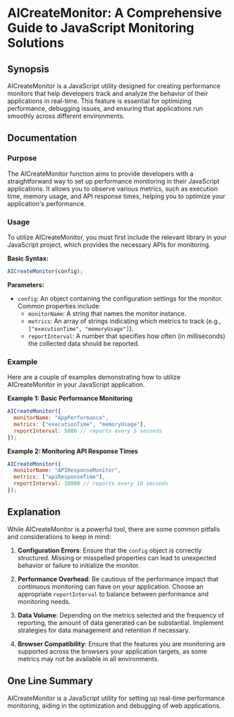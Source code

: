 <!--
Meta Description: # AICreateMonitor: A Comprehensive Guide to JavaScript Monitoring Solutions ## Synopsis AICreateMonitor is a JavaScript utility designed for creating ...
Meta Keywords: aicreatemonitor, javascript, monitoring, performance, metrics
-->

# AICreateMonitor: A Comprehensive Guide to JavaScript Monitoring Solutions

## Synopsis
AICreateMonitor is a JavaScript utility designed for creating performance monitors that help developers track and analyze the behavior of their applications in real-time. This feature is essential for optimizing performance, debugging issues, and ensuring that applications run smoothly across different environments.

## Documentation

### Purpose
The AICreateMonitor function aims to provide developers with a straightforward way to set up performance monitoring in their JavaScript applications. It allows you to observe various metrics, such as execution time, memory usage, and API response times, helping you to optimize your application's performance.

### Usage
To utilize AICreateMonitor, you must first include the relevant library in your JavaScript project, which provides the necessary APIs for monitoring.

**Basic Syntax:**
```javascript
AICreateMonitor(config);
```

**Parameters:**
- `config`: An object containing the configuration settings for the monitor. Common properties include:
  - `monitorName`: A string that names the monitor instance.
  - `metrics`: An array of strings indicating which metrics to track (e.g., `["executionTime", "memoryUsage"]`).
  - `reportInterval`: A number that specifies how often (in milliseconds) the collected data should be reported.

### Example
Here are a couple of examples demonstrating how to utilize AICreateMonitor in your JavaScript application.

**Example 1: Basic Performance Monitoring**
```javascript
AICreateMonitor({
  monitorName: "AppPerformance",
  metrics: ["executionTime", "memoryUsage"],
  reportInterval: 5000 // reports every 5 seconds
});
```

**Example 2: Monitoring API Response Times**
```javascript
AICreateMonitor({
  monitorName: "APIResponseMonitor",
  metrics: ["apiResponseTime"],
  reportInterval: 10000 // reports every 10 seconds
});
```

## Explanation
While AICreateMonitor is a powerful tool, there are some common pitfalls and considerations to keep in mind:

1. **Configuration Errors**: Ensure that the `config` object is correctly structured. Missing or misspelled properties can lead to unexpected behavior or failure to initialize the monitor.
  
2. **Performance Overhead**: Be cautious of the performance impact that continuous monitoring can have on your application. Choose an appropriate `reportInterval` to balance between performance and monitoring needs.

3. **Data Volume**: Depending on the metrics selected and the frequency of reporting, the amount of data generated can be substantial. Implement strategies for data management and retention if necessary.

4. **Browser Compatibility**: Ensure that the features you are monitoring are supported across the browsers your application targets, as some metrics may not be available in all environments.

## One Line Summary
AICreateMonitor is a JavaScript utility for setting up real-time performance monitoring, aiding in the optimization and debugging of web applications.